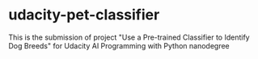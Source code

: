 # udacity-pet-classifier
This is the submission of project "Use a Pre-trained Classifier to Identify Dog Breeds" for Udacity AI Programming with Python nanodegree
